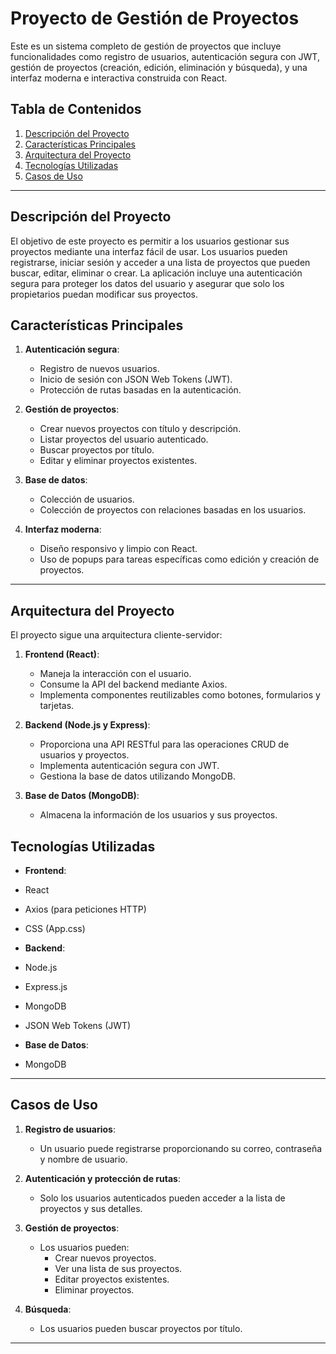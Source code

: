 # Proyecto de Gestión de Proyectos

Este es un sistema completo de gestión de proyectos que incluye funcionalidades como registro de usuarios, autenticación segura con JWT, gestión de proyectos (creación, edición, eliminación y búsqueda), y una interfaz moderna e interactiva construida con React.

## Tabla de Contenidos

1. [Descripción del Proyecto](#descripción-del-proyecto)
2. [Características Principales](#características-principales)
3. [Arquitectura del Proyecto](#arquitectura-del-proyecto)
4. [Tecnologías Utilizadas](#tecnologías-utilizadas)
5. [Casos de Uso](#casos-de-uso)
---

## Descripción del Proyecto

El objetivo de este proyecto es permitir a los usuarios gestionar sus proyectos mediante una interfaz fácil de usar. Los usuarios pueden registrarse, iniciar sesión y acceder a una lista de proyectos que pueden buscar, editar, eliminar o crear. La aplicación incluye una autenticación segura para proteger los datos del usuario y asegurar que solo los propietarios puedan modificar sus proyectos.

## Características Principales

1. **Autenticación segura**:
   - Registro de nuevos usuarios.
   - Inicio de sesión con JSON Web Tokens (JWT).
   - Protección de rutas basadas en la autenticación.

2. **Gestión de proyectos**:
   - Crear nuevos proyectos con título y descripción.
   - Listar proyectos del usuario autenticado.
   - Buscar proyectos por título.
   - Editar y eliminar proyectos existentes.

3. **Base de datos**:
   - Colección de usuarios.
   - Colección de proyectos con relaciones basadas en los usuarios.

4. **Interfaz moderna**:
   - Diseño responsivo y limpio con React.
   - Uso de popups para tareas específicas como edición y creación de proyectos.

---

## Arquitectura del Proyecto

El proyecto sigue una arquitectura cliente-servidor:

1. **Frontend (React)**:
   - Maneja la interacción con el usuario.
   - Consume la API del backend mediante Axios.
   - Implementa componentes reutilizables como botones, formularios y tarjetas.

2. **Backend (Node.js y Express)**:
   - Proporciona una API RESTful para las operaciones CRUD de usuarios y proyectos.
   - Implementa autenticación segura con JWT.
   - Gestiona la base de datos utilizando MongoDB.

3. **Base de Datos (MongoDB)**:
   - Almacena la información de los usuarios y sus proyectos.



## Tecnologías Utilizadas

- **Frontend**:
- React
- Axios (para peticiones HTTP)
- CSS (App.css)

- **Backend**:
- Node.js
- Express.js
- MongoDB
- JSON Web Tokens (JWT)

- **Base de Datos**:
- MongoDB

---


## Casos de Uso

1. **Registro de usuarios**:
   - Un usuario puede registrarse proporcionando su correo, contraseña y nombre de usuario.

2. **Autenticación y protección de rutas**:
   - Solo los usuarios autenticados pueden acceder a la lista de proyectos y sus detalles.

3. **Gestión de proyectos**:
   - Los usuarios pueden:
     - Crear nuevos proyectos.
     - Ver una lista de sus proyectos.
     - Editar proyectos existentes.
     - Eliminar proyectos.

4. **Búsqueda**:
   - Los usuarios pueden buscar proyectos por título.

---